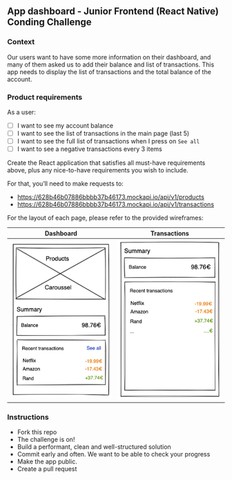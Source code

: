## App dashboard - Junior Frontend (React Native) Conding Challenge

### Context
Our users want to have some more information on their dashboard, and many of them asked us to add their balance and list of transactions.
This app needs to display the list of transactions and the total balance of the account.

### Product requirements

As a user:

- [ ] I want to see my account balance
- [ ] I want to see the list of transactions in the main page (last 5)
- [ ] I want to see the full list of transactions when I press on `See all`
- [ ] I want to see a negative transactions every 3 items

Create the React application that satisfies all must-have requirements above, plus any nice-to-have requirements you wish to include.

For that, you’ll need to make requests to:
* https://628b46b07886bbbb37b46173.mockapi.io/api/v1/products
* https://628b46b07886bbbb37b46173.mockapi.io/api/v1/transactions

For the layout of each page, please refer to the provided wireframes:

| Dashboard | Transactions |
| -------------|:-------------:|
| ![Dashboard](dashboard.png) | ![Dashboard](transactions.png) |

### Instructions
* Fork this repo
* The challenge is on!
* Build a performant, clean and well-structured solution
* Commit early and often. We want to be able to check your progress
* Make the app public.
* Create a pull request
